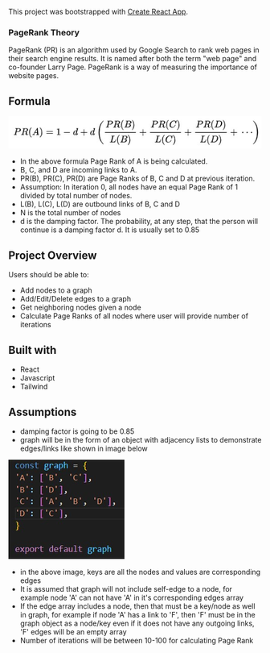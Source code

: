 This project was bootstrapped with [Create React App](https://github.com/facebook/create-react-app).

### PageRank Theory

PageRank (PR) is an algorithm used by Google Search to rank web pages in their search engine results. It is named after both the term "web page" and co-founder Larry Page. PageRank is a way of measuring the importance of website pages.

## Formula

![](/images/pagerank-formula.jpg)

- In the above formula Page Rank of A is being calculated. 
- B, C, and D are incoming links to A.
- PR(B), PR(C), PR(D) are Page Ranks of B, C and D at previous iteration.
- Assumption: In iteration 0, all nodes have an equal Page Rank of 1 divided by total number of nodes.
- L(B), L(C), L(D) are outbound links of B, C and D
- N is the total number of nodes
- d is the damping factor. The probability, at any step, that the person will continue is a damping factor d. It is usually set to 0.85

## Project Overview

Users should be able to:

- Add nodes to a graph
- Add/Edit/Delete edges to a graph
- Get neighboring nodes given a node
- Calculate Page Ranks of all nodes where user will provide number of iterations

## Built with

- React
- Javascript
- Tailwind

## Assumptions

- damping factor is going to be 0.85
- graph will be in the form of an object with adjacency lists to demonstrate edges/links like shown in image below

![](/images/graph-format.jpg)

- in the above image, keys are all the nodes and values are corresponding edges
- It is assumed that graph will not include self-edge to a node, for example node 'A' can not have 'A' in it's corresponding edges array
- If the edge array includes a node, then that must be a key/node as well in graph, for example if node 'A' has a link to 'F', then 'F' must be in the graph object as a node/key even if it does not have any outgoing links, 'F' edges will be an empty array
- Number of iterations will be between 10-100 for calculating Page Rank


